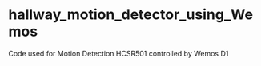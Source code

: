# hallway_motion_detector_using_Wemos
Code used for Motion Detection HCSR501 controlled by Wemos D1
